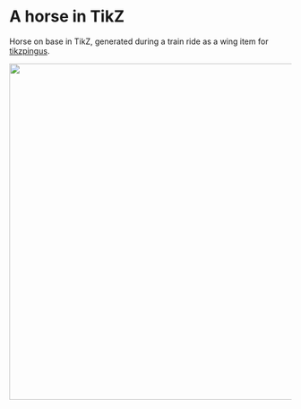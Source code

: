 # A horse in TikZ

Horse on base in TikZ, generated during a train ride as a wing item for [tikzpingus](https://github.com/EagleoutIce?tab=repositories).

[<img src="https://github.com/EagleoutIce/horse/blob/gh-pages/preview.png?raw=true" width="600"/>](https://media.githubusercontent.com/media/EagleoutIce/horse/gh-pages/horse.pdf)
